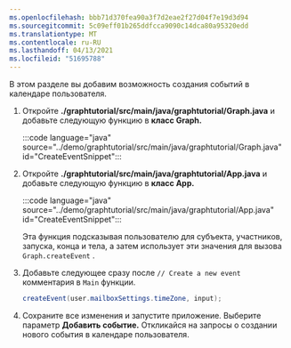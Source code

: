 ```yaml
---
ms.openlocfilehash: bbb71d370fea90a3f7d2eae2f27d04f7e19d3d94
ms.sourcegitcommit: 5c09eff01b265ddfcca9090c14dca80a95320edd
ms.translationtype: MT
ms.contentlocale: ru-RU
ms.lasthandoff: 04/13/2021
ms.locfileid: "51695788"
---
```

<!-- markdownlint-disable MD002 MD041 -->

В этом разделе вы добавим возможность создания событий в календаре пользователя.

1. Откройте **./graphtutorial/src/main/java/graphtutorial/Graph.java** и добавьте следующую функцию в **класс Graph.**

    :::code language="java" source="../demo/graphtutorial/src/main/java/graphtutorial/Graph.java" id="CreateEventSnippet":::

1. Откройте **./graphtutorial/src/main/java/graphtutorial/App.java** и добавьте следующую функцию в **класс App.**

    :::code language="java" source="../demo/graphtutorial/src/main/java/graphtutorial/App.java" id="CreateEventSnippet":::

    Эта функция подсказывая пользователю для субъекта, участников, запуска, конца и тела, а затем использует эти значения для вызова `Graph.createEvent` .

1. Добавьте следующее сразу после `// Create a new event` комментария в `Main` функции.

    ```java
    createEvent(user.mailboxSettings.timeZone, input);
    ```

1. Сохраните все изменения и запустите приложение. Выберите параметр **Добавить событие.** Откликайся на запросы о создании нового события в календаре пользователя.
